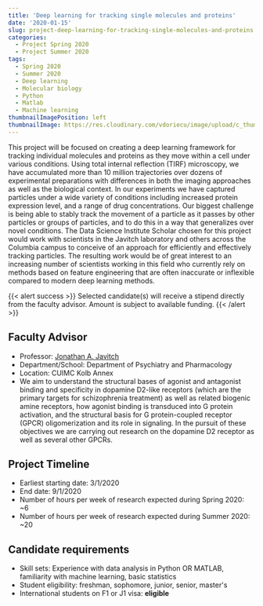 ```yaml
---
title: 'Deep learning for tracking single molecules and proteins'
date: '2020-01-15'
slug: project-deep-learning-for-tracking-single-molecules-and-proteins
categories:
  - Project Spring 2020
  - Project Summer 2020
tags:
  - Spring 2020
  - Summer 2020
  - Deep learning
  - Molecular biology
  - Python
  - Matlab
  - Machine learning
thumbnailImagePosition: left
thumbnailImage: https://res.cloudinary.com/vdoriecu/image/upload/c_thumb,w_200,g_center/v1579389041/molecule_jmnoxf.png
---
```

This project will be focused on creating a deep learning framework for tracking individual molecules and proteins as they move within a cell under various conditions. Using total internal reflection (TIRF) microscopy, we have accumulated more than 10 million trajectories over dozens of experimental preparations with differences in both the imaging approaches as well as the biological context. In our experiments we have captured particles under a wide variety of conditions including increased protein expression level, and a range of drug concentrations. Our biggest challenge is being able to stably track the movement of a particle as it passes by other particles or groups of particles, and to do this in a way that generalizes over novel conditions. The Data Science Institute Scholar chosen for this project would work with scientists in the Javitch laboratory and others across the Columbia campus to conceive of an approach for efficiently and effectively tracking particles. The resulting work would be of great interest to an increasing number of scientists working in this field who currently rely on methods based on feature engineering that are often inaccurate or inflexible compared to modern deep learning methods.

<!--more-->

{{< alert success >}}
Selected candidate(s) will receive a stipend directly from the faculty advisor. Amount is subject to available funding.
{{< /alert >}}

## Faculty Advisor
+ Professor: [Jonathan A. Javitch](https://www.columbiapsychiatry.org/profile/jonathan-javitch-md)
+ Department/School: Department of Psychiatry and Pharmacology
+ Location: CUIMC Kolb Annex
+ We aim to understand the structural bases of agonist and antagonist binding and specificity in dopamine D2-like receptors (which are the primary targets for schizophrenia treatment) as well as related biogenic amine receptors, how agonist binding is transduced into G protein activation, and the structural basis for G protein-coupled receptor (GPCR) oligomerization and its role in signaling. In the pursuit of these objectives we are carrying out research on the dopamine D2 receptor as well as several other GPCRs.

## Project Timeline
+ Earliest starting date: 3/1/2020
+ End date: 9/1/2020
+ Number of hours per week of research expected during Spring 2020: ~6
+ Number of hours per week of research expected during Summer 2020: ~20

## Candidate requirements
+ Skill sets: Experience with data analysis in Python OR MATLAB, familiarity with machine learning, basic statistics
+ Student eligibility: freshman, sophomore, junior, senior, master's
+ International students on F1 or J1 visa: **eligible**

